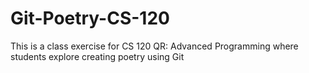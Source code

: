 # Git-Poetry-CS-120
This is a class exercise for CS 120 QR: Advanced Programming where students explore creating poetry using Git
